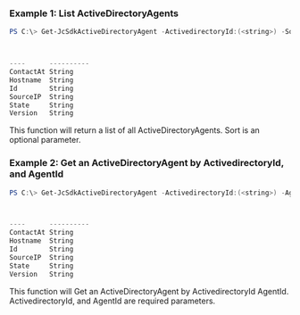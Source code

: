 ### Example 1: List ActiveDirectoryAgents
```powershell
PS C:\> Get-JcSdkActiveDirectoryAgent -ActivedirectoryId:(<string>) -Sort:(<string[]>)



----      ----------
ContactAt String
Hostname  String
Id        String
SourceIP  String
State     String
Version   String


```

This function will return a list of all ActiveDirectoryAgents. Sort is an optional parameter.

### Example 2: Get an ActiveDirectoryAgent by ActivedirectoryId, and AgentId
```powershell
PS C:\> Get-JcSdkActiveDirectoryAgent -ActivedirectoryId:(<string>) -AgentId:(<string>)



----      ----------
ContactAt String
Hostname  String
Id        String
SourceIP  String
State     String
Version   String


```

This function will Get an ActiveDirectoryAgent by ActivedirectoryId AgentId. ActivedirectoryId, and AgentId are required parameters.

